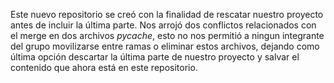 Este nuevo repositorio se creó con la finalidad de rescatar nuestro proyecto antes de incluir la última parte. Nos arrojó dos conflictos relacionados con el merge en dos archivos _pycache_, esto no nos permitió a ningun integrante del grupo movilizarse entre ramas o eliminar estos archivos, dejando como última opción descartar la última parte de nuestro proyecto y salvar el contenido que ahora está en este repositorio. 
